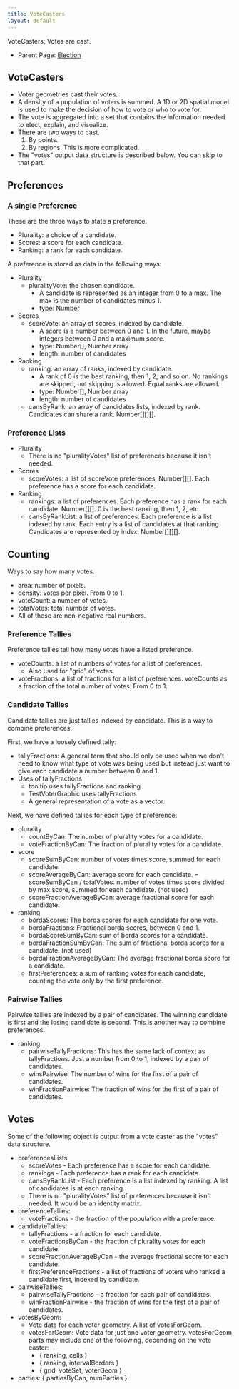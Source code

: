 ```yaml
---
title: VoteCasters
layout: default
---
```


VoteCasters: Votes are cast.

* Parent Page: [Election](election.md)

## VoteCasters

* Voter geometries cast their votes. 
* A density of a population of voters is summed. A 1D or 2D spatial model is used to make the decision of how to vote or who to vote for. 
* The vote is aggregated into a set that contains the information needed to elect, explain, and visualize.
* There are two ways to cast.
  1. By points.
  2. By regions. This is more complicated.
* The "votes" output data structure is described below. You can skip to that part.

## Preferences

### A single Preference

These are the three ways to state a preference.

* Plurality: a choice of a candidate.
* Scores: a score for each candidate. 
* Ranking: a rank for each candidate.  

A preference is stored as data in the following ways:

* Plurality
  * pluralityVote: the chosen candidate. 
    * A candidate is represented as an integer from 0 to a max. The max is the number of candidates minus 1.
    * type: Number
* Scores
  * scoreVote: an array of scores, indexed by candidate. 
    * A score is a number between 0 and 1. In the future, maybe integers between 0 and a maximum score.
    * type: Number[], Number array
    * length: number of candidates
* Ranking
  * ranking: an array of ranks, indexed by candidate. 
    * A rank of 0 is the best ranking, then 1, 2, and so on. No rankings are skipped, but skipping is allowed. Equal ranks are allowed.
    * type: Number[], Number array
    * length: number of candidates
  * cansByRank: an array of candidates lists, indexed by rank. Candidates can share a rank. Number[][][].

### Preference Lists

* Plurality
  * There is no "pluralityVotes" list of preferences because it isn't needed.
* Scores
  * scoreVotes: a list of scoreVote preferences, Number[][]. Each preference has a score for each candidate.
* Ranking
  * rankings: a list of preferences. Each preference has a rank for each candidate. Number[][]. 0 is the best ranking, then 1, 2, etc.
  * cansByRankList: a list of preferences. Each preference is a list indexed by rank. Each entry is a list of candidates at that ranking. Candidates are represented by index. Number[][][].


## Counting

Ways to say how many votes.

* area: number of pixels.
* density: votes per pixel. From 0 to 1.
* voteCount: a number of votes.
* totalVotes: total number of votes.
* All of these are non-negative real numbers.

### Preference Tallies

Preference tallies tell how many votes have a listed preference.

* voteCounts: a list of numbers of votes for a list of preferences.
  * Also used for "grid" of votes.
* voteFractions: a list of fractions for a list of preferences. voteCounts as a fraction of the total number of votes.  From 0 to 1.

### Candidate Tallies

Candidate tallies are just tallies indexed by candidate. This is a way to combine preferences.

First, we have a loosely defined tally:

* tallyFractions: A general term that should only be used when we don't need to know what type of vote was being used but instead just want to give each candidate a number between 0 and 1.
* Uses of tallyFractions
  * tooltip uses tallyFractions and ranking
  * TestVoterGraphic uses tallyFractions
  * A general representation of a vote as a vector.

Next, we have defined tallies for each type of preference:

* plurality
  * countByCan: The number of plurality votes for a candidate.
  * voteFractionByCan: The fraction of plurality votes for a candidate.
* score
  * scoreSumByCan: number of votes times score, summed for each candidate.
  * scoreAverageByCan: average score for each candidate. = scoreSumByCan / totalVotes. number of votes times score divided by max score, summed for each candidate. (not used)
  * scoreFractionAverageByCan: average fractional score for each candidate.
* ranking
  * bordaScores: The borda scores for each candidate for one vote.
  * bordaFractions: Fractional borda scores, between 0 and 1.
  * bordaScoreSumByCan: sum of borda scores for a candidate.
  * bordaFractionSumByCan: The sum of fractional borda scores for a candidate. (not used)
  * bordaFractionAverageByCan: The average fractional borda score for a candidate.
  * firstPreferences: a sum of ranking votes for each candidate, counting the vote only by the first preference.

### Pairwise Tallies

Pairwise tallies are indexed by a pair of candidates. The winning candidate is first and the losing candidate is second. This is another way to combine preferences.

* ranking
  * pairwiseTallyFractions: This has the same lack of context as tallyFractions. Just a number from 0 to 1, indexed by a pair of candidates.
  * winsPairwise: The number of wins for the first of a pair of candidates.
  * winFractionPairwise: The fraction of wins for the first of a pair of candidates.

## Votes

Some of the following object is output from a vote caster as the "votes" data structure.

* preferencesLists:
  * scoreVotes - Each preference has a score for each candidate.
  * rankings - Each preference has a rank for each candidate.
  * cansByRankList - Each preference is a list indexed by ranking. A list of candidates is at each ranking.
  * There is no "pluralityVotes" list of preferences because it isn't needed. It would be an identity matrix.  
* preferenceTallies:
  * voteFractions - the fraction of the population with a preference.
* candidateTallies:
  * tallyFractions - a fraction for each candidate.
  * voteFractionsByCan - the fraction of plurality votes for each candidate.
  * scoreFractionAverageByCan - the average fractional score for each candidate.
  * firstPreferenceFractions - a list of fractions of voters who ranked a candidate first, indexed by candidate.
* pairwiseTallies:
  * pairwiseTallyFractions - a fraction for each pair of candidates.
  * winFractionPairwise - the fraction of wins for the first of a pair of candidates.
* votesByGeom:
  * Vote data for each voter geometry. A list of votesForGeom. 
  * votesForGeom: Vote data for just one voter geometry. votesForGeom parts may include one of the following, depending on the vote caster:
    * { ranking, cells }
    * { ranking, intervalBorders }
    * { grid, voteSet, voterGeom }  
* parties: { partiesByCan, numParties }
  